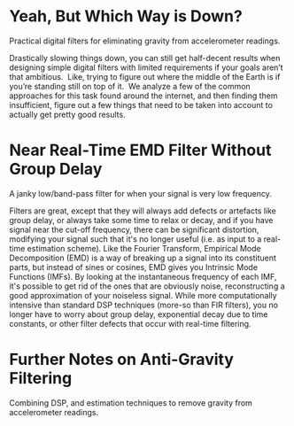 # Yeah, But Which Way is Down?
Practical digital filters for eliminating gravity from accelerometer readings.

Drastically slowing things down, you can still get half-decent results when designing simple digital filters with limited requirements if your goals aren’t that ambitious.  Like, trying to figure out where the middle of the Earth is if you’re standing still on top of it.  We analyze a few of the common approaches for this task found around the internet, and then finding them insufficient, figure out a few things that need to be taken into account to actually get pretty good results.

# Near Real-Time EMD Filter Without Group Delay
A janky low/band-pass filter for when your signal is very low frequency.

Filters are great, except that they will always add defects or artefacts like group delay, or always take some time to relax or decay, and if you have signal near the cut-off frequency, there can be significant distortion, modifying your signal such that it's no longer useful (i.e. as input to a real-time estimation scheme). Like the Fourier Transform, Empirical Mode Decomposition (EMD) is a way of breaking up a signal into its constituent parts, but instead of sines or cosines, EMD gives you Intrinsic Mode Functions (IMFs). By looking at the instantaneous frequency of each IMF, it's possible to get rid of the ones that are obviously noise, reconstructing a good approximation of your noiseless signal. While more computationally intensive than standard DSP techniques (more-so than FIR filters), you no longer have to worry about group delay, exponential decay due to time constants, or other filter defects that occur with real-time filtering. 

# Further Notes on Anti-Gravity Filtering
Combining DSP, and estimation techniques to remove gravity from accelerometer readings.
